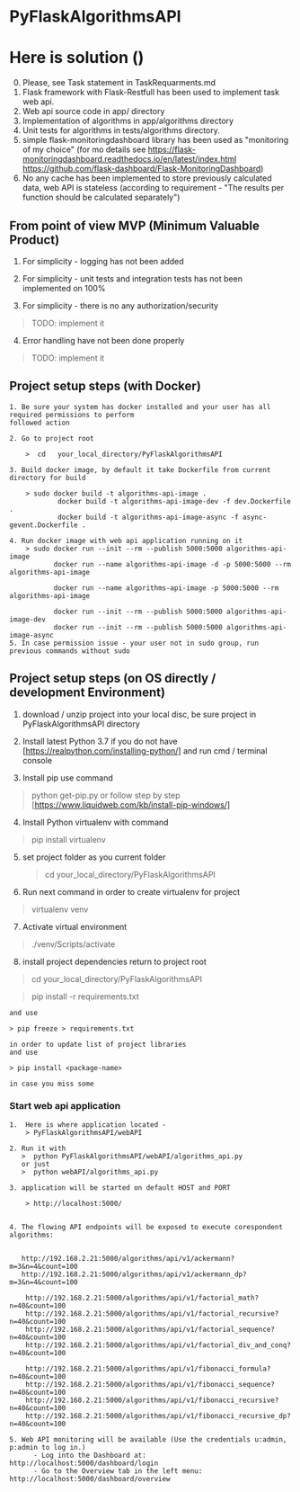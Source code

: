
# PyFlaskAlgorithmsAPI
# Here is solution ()
  0. Please, see Task statement in TaskRequarments.md
  1. Flask framework with Flask-Restfull has been used to implement task web api.
  2. Web api source code in app/ directory
  3. Implementation of algorithms in app/algorithms directory
  4. Unit tests for algorithms in tests/algorithms directory.
  5. simple flask-monitoringdashboard library has been used as "monitoring of my choice"
     (for mo details see https://flask-monitoringdashboard.readthedocs.io/en/latest/index.html
                         https://github.com/flask-dashboard/Flask-MonitoringDashboard)
  6. No any cache has been implemented to store previously calculated data, web API is stateless
     (according to requirement - "The results per function should be calculated separately")

## From point of view MVP (Minimum Valuable Product)

1. For simplicity - logging has not been added

2. For simplicity - unit tests and integration tests has not been implemented on 100%

3. For simplicity - there is no any authorization/security
> TODO: implement it

4. Error handling have not been done properly
> TODO: implement it

## Project setup steps (with Docker)

    1. Be sure your system has docker installed and your user has all required permissions to perform
    followed action

    2. Go to project root

        >  cd   your_local_directory/PyFlaskAlgorithmsAPI

    3. Build docker image, by default it take Dockerfile from current directory for build

        > sudo docker build -t algorithms-api-image .
                docker build -t algorithms-api-image-dev -f dev.Dockerfile .
                docker build -t algorithms-api-image-async -f async-gevent.Dockerfile .

    4. Run docker image with web api application running on it
        > sudo docker run --init --rm --publish 5000:5000 algorithms-api-image
               docker run --name algorithms-api-image -d -p 5000:5000 --rm algorithms-api-image

               docker run --name algorithms-api-image -p 5000:5000 --rm algorithms-api-image

               docker run --init --rm --publish 5000:5000 algorithms-api-image-dev
               docker run --init --rm --publish 5000:5000 algorithms-api-image-async
    5. In case permission issue - your user not in sudo group, run previous commands without sudo


## Project setup steps (on OS directly / development Environment)

 1. download / unzip project into your local disc, be sure project in PyFlaskAlgorithmsAPI directory

 2. Install latest Python 3.7 if you do not have [https://realpython.com/installing-python/]
    and run cmd / terminal console

 3. Install pip  use command
   > python get-pip.py
   or follow step by step [https://www.liquidweb.com/kb/install-pip-windows/]

 4. Install Python virtualenv with command
   > pip install virtualenv

 5. set project folder as you current folder
    > cd   your_local_directory/PyFlaskAlgorithmsAPI

 6. Run next command in order to create virtualenv for project
   > virtualenv venv

 7. Activate virtual environment
   > ./venv/Scripts/activate

 8. install project dependencies
    return to project root
   > cd your_local_directory/PyFlaskAlgorithmsAPI

   > pip install -r requirements.txt

    and use

    > pip freeze > requirements.txt

    in order to update list of project libraries
    and use

    > pip install <package-name>

    in case you miss some


 ### Start web api application

    1.  Here is where application located -
        > PyFlaskAlgorithmsAPI/webAPI

    2. Run it with
       >  python PyFlaskAlgorithmsAPI/webAPI/algorithms_api.py
       or just
       >  python webAPI/algorithms_api.py

    3. application will be started on default HOST and PORT

        > http://localhost:5000/


    4. The flowing API endpoints will be exposed to execute corespondent algorithms:


       http://192.168.2.21:5000/algorithms/api/v1/ackermann?m=3&n=4&count=100
       http://192.168.2.21:5000/algorithms/api/v1/ackermann_dp?m=3&n=4&count=100

        http://192.168.2.21:5000/algorithms/api/v1/factorial_math?n=40&count=100
        http://192.168.2.21:5000/algorithms/api/v1/factorial_recursive?n=40&count=100
        http://192.168.2.21:5000/algorithms/api/v1/factorial_sequence?n=40&count=100
        http://192.168.2.21:5000/algorithms/api/v1/factorial_div_and_conq?n=40&count=100

        http://192.168.2.21:5000/algorithms/api/v1/fibonacci_formula?n=40&count=100
        http://192.168.2.21:5000/algorithms/api/v1/fibonacci_sequence?n=40&count=100
        http://192.168.2.21:5000/algorithms/api/v1/fibonacci_recursive?n=40&count=100
        http://192.168.2.21:5000/algorithms/api/v1/fibonacci_recursive_dp?n=40&count=100

    5. Web API monitoring will be available (Use the credentials u:admin, p:admin to log in.)
          - Log into the Dashboard at: http://localhost:5000/dashboard/login
          - Go to the Overview tab in the left menu: http://localhost:5000/dashboard/overview


